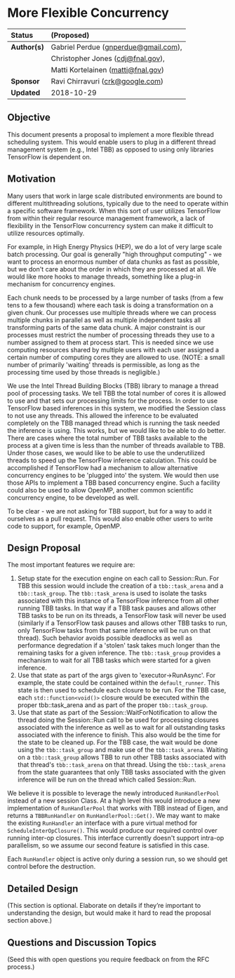 # More Flexible Concurrency

| Status        | (Proposed)                                           |
:-------------- |:---------------------------------------------------- |
| **Author(s)** | Gabriel Perdue (gnperdue@gmail.com),                 |
|               | Christopher Jones (cdj@fnal.gov),                    |
|               | Matti Kortelainen (matti@fnal.gov)                   |
| **Sponsor**   | Ravi Chirravuri (crk@google.com)                     |
| **Updated**   | 2018-10-29                                           |

## Objective

This document presents a proposal to implement a more flexible thread
scheduling system. This would enable users to plug in a different thread
management system (e.g., Intel TBB) as opposed to using only libraries
TensorFlow is dependent on.

## Motivation

Many users that work in large scale distributed environments are bound to
different multithreading solutions, typically due to the need to operate within
a specific software framework. When this sort of user utilizes TensorFlow from
within their regular resource management framework, a lack of flexibility in
the TensorFlow concurrency system can make it difficult to utilize resources
optimally.

For example, in High Energy Physics (HEP), we do a lot of very large scale
batch processing. Our goal is generally "high throughput computing" - we want
to process an enormous number of data chunks as fast as possible, but we don't
care about the order in which they are processed at all. We would like more
hooks to manage threads, something like a plug-in mechanism for concurrency
engines.

Each chunk needs to be processed by a large number of tasks (from a few tens to
a few thousand) where each task is doing a transformation on a given chunk. Our
processes use multiple threads where we can process multiple chunks in parallel
as well as multiple independent tasks all transforming parts of the same data
chunk. A major constraint is our processes must restrict the number of
processing threads they use to a number assigned to them at process start. This
is needed since we use computing resources shared by multiple users with each
user assigned a certain number of computing cores they are allowed to use.
(NOTE: a small number of primarily 'waiting' threads is permissible, as long as
the processing time used by those threads is negligible.)

We use the Intel Thread Building Blocks (TBB) library to manage a thread pool
of processing tasks. We tell TBB the total number of cores it is allowed to use
and that sets our processing limits for the process. In order to use TensorFlow
based inferences in this system, we modified the Session class to not use any
threads. This allowed the inference to be evaluated completely on the TBB
managed thread which is running the task needed the inference is using. This
works, but we would like to be able to do better. There are cases where the
total number of TBB tasks available to the process at a given time is less than
the number of threads available to TBB. Under those cases, we would like to be
able to use the underutilized threads to speed up the TensorFlow inference
calculation. This could be accomplished if TensorFlow had a mechanism to allow
alternative concurrency engines to be 'plugged into' the system. We would then
use those APIs to implement a TBB based concurrency engine. Such a facility
could also be used to allow OpenMP, another common scientific concurrency
engine, to be developed as well.

To be clear - we are not asking for TBB support, but for a way to add it
ourselves as a pull request. This would also enable other users to write code
to support, for example, OpenMP.

## Design Proposal

The most important features we require are:

1. Setup state for the execution engine on each call to Session::Run. For TBB
 this session would include the creation of a `tbb::task_arena` and a `tbb::task_group`.
 The `tbb::task_arena` is used to isolate the tasks associated with this instance
 of a TensorFlow inference from all other running TBB tasks. In that way if a TBB task
 pauses and allows other TBB tasks to be run on its threads, a TensorFlow task will never
 be used (similarly if a TensorFlow task pauses and allows other TBB tasks to run, only 
 TensorFlow tasks from that same inference will be run on that thread). Such behavior avoids
 possible deadlocks as well as performance degredation if a 'stolen' task takes much longer
 than the remaining tasks for a given inference. The `tbb::task_group` provides a mechanism
 to wait for all TBB tasks which were started for a given inference.
2. Use that state as part of the args given to 'executor->RunAsync'. For example, the 
   state could be contained within the `default_runner`. This state is then used to 
   schedule each closure to be run. For the TBB case, each `std::function<void()>` closure
   would be executed within the proper tbb::task_arena and as part of the proper
   `tbb::task_group`.
3. Use that state as part of the Session::WaitForNotification to allow the thread 
 doing the Session::Run call to be used for processing closures associated with
 the inference as well as to wait for all outstanding tasks associated with
 the inference to finish. This also would be the time for the state to be cleaned
 up. For the TBB case, the wait would be done using the `tbb::task_group` and
 make use of the `tbb::task_arena`. Waiting on a `tbb::task_group` allows TBB
 to run other TBB tasks associated with that thread's `tbb::task_arena` on that
 thread. Using the `tbb::task_arena` from the state guarantees that only TBB
 tasks associated with the given inference will be run on the thread which called
 Session::Run.

We believe it is possible to leverage the newly introduced `RunHandlerPool`
instead of a new session Class. At a high level this would introduce a new
implementation of `RunHandlerPool` that works with TBB instead of Eigen, and
returns a `TBBRunHandler` on `RunHandlerPool::Get()`. We may want to make the
existing `RunHandler` an interface with a pure virtual method for
`ScheduleInterOpClosure()`. This would produce our required control over
running inter-op closures. This interface currently doesn't support intra-op
parallelism, so we assume our second feature is satisfied in this case.

Each `RunHandler` object is active only during a session run, so we should get
control before the destruction.

## Detailed Design

(This section is optional. Elaborate on details if they’re important to
understanding the design, but would make it hard to read the proposal section
above.)

## Questions and Discussion Topics

(Seed this with open questions you require feedback on from the RFC process.)
